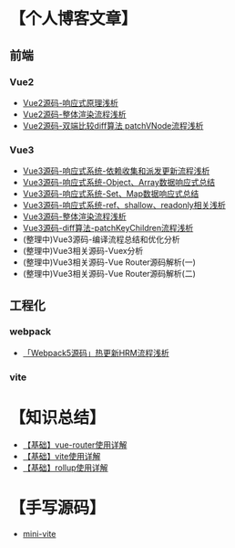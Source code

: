 # 【个人博客文章】

## 前端
### Vue2
- [Vue2源码-响应式原理浅析](https://juejin.cn/post/7179389498860503099)
- [Vue2源码-整体渲染流程浅析](https://juejin.cn/post/7179782616776704060)
- [Vue2源码-双端比较diff算法 patchVNode流程浅析](https://juejin.cn/post/7179469444945543229)

### Vue3
- [Vue3源码-响应式系统-依赖收集和派发更新流程浅析](https://juejin.cn/post/7177613948907159607)
- [Vue3源码-响应式系统-Object、Array数据响应式总结](https://juejin.cn/post/7176490314419421239)
- [Vue3源码-响应式系统-Set、Map数据响应式总结](https://juejin.cn/post/7176681565051682873)
- [Vue3源码-响应式系统-ref、shallow、readonly相关浅析](https://juejin.cn/post/7177178450287919162)
- [Vue3源码-整体渲染流程浅析](https://juejin.cn/post/7179851550943084603)
- [Vue3源码-diff算法-patchKeyChildren流程浅析](https://juejin.cn/post/7179469444945543229)
- (整理中)Vue3源码-编译流程总结和优化分析
- (整理中)Vue3相关源码-Vuex分析
- (整理中)Vue3相关源码-Vue Router源码解析(一)
- (整理中)Vue3相关源码-Vue Router源码解析(二)

## 工程化
### webpack
- [「Webpack5源码」热更新HRM流程浅析](https://juejin.cn/post/7182087193958023226)

### vite

# 【知识总结】

- [【基础】vue-router使用详解](https://github.com/wbccb/blog/issues/5)
- [【基础】vite使用详解](https://github.com/wbccb/blog/issues/6)
- [【基础】rollup使用详解](https://github.com/wbccb/blog/issues/7)

# 【手写源码】
- [mini-vite](https://github.com/wbccb/mini-vite)

